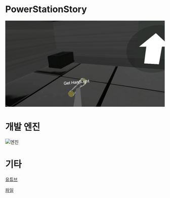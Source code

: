 # PowerStationStory

![메인](Images/powerstationstory.webp)

# 개발 엔진

![엔진](https://images.contentstack.io/v3/assets/blt08c1239a7bff8ff5/bltdff1a2920dd347a5/63f5068a97790d11728d0a6d/U_Logo_Small_black.svg)

# 기타

[유튜브](https://youtu.be/Zqt2cX6rHlg)

[파일](https://github.com/DaLae37/PowerStationStory/releases/download/v1.0.0/powerstationstory.pdf)
